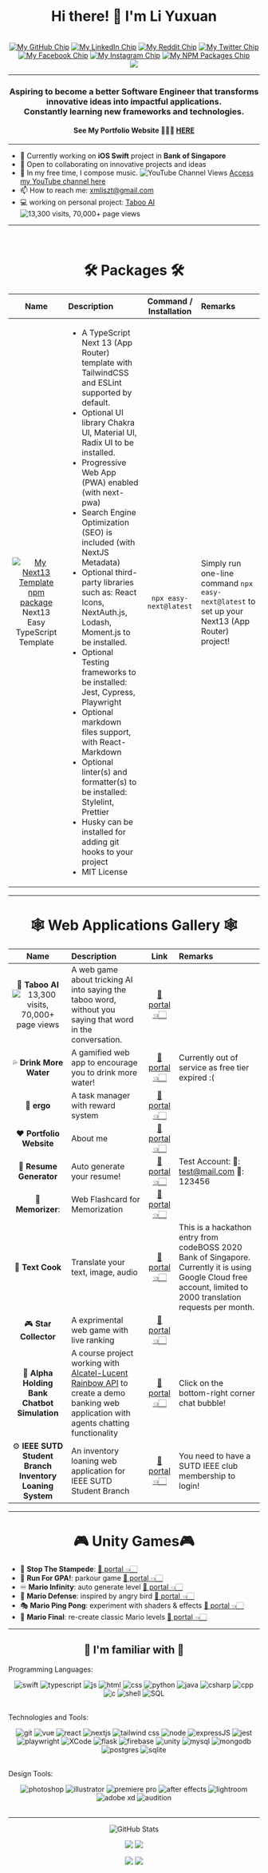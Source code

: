 <h1 align='center'>Hi there! 🙌 I'm Li Yuxuan</h1>
<br />
<div align='center'>
<span>
<a
  href="https://github.com/xmliszt"
  aria-label="Visit my GitHub Profile Here"
  target="_blank" 
  ><img
    src="https://img.shields.io/badge/-My%20GitHub-black?logo=github"
    alt="My GitHub Chip"
/></a>
<a
  href="https://www.linkedin.com/in/li-yuxuan/"
  aria-label="Visit my LinkedIn Profile Here"
  target="_blank" 
  ><img
    src="https://img.shields.io/badge/-My%20LinkedIn-black?logo=linkedin"
    alt="My LinkedIn Chip"
/></a>
<a
  href="https://www.reddit.com/user/bubbling-fish"
  aria-label="Visit my Reddit Profile Here"
  target="_blank" 
  ><img
    src="https://img.shields.io/badge/-u%2Fbubbling--fish-black?logo=reddit"
    alt="My Reddit Chip"
/></a>
<a
  href="https://twitter.com/xmliszt"
  aria-label="Visit my Twitter Profile Here"
  target="_blank" 
  ><img
    src="https://img.shields.io/badge/-My%20Twitter-black?logo=twitter"
    alt="My Twitter Chip"
/></a>
<a
  href="https://www.facebook.com/liszt.li.7"
  aria-label="Visit my Facebook Profile Here"
  target="_blank" 
  ><img
    src="https://img.shields.io/badge/-My%20Facebook-black?logo=facebook"
    alt="My Facebook Chip"
/></a>
<a
  href="https://www.instagram.com/xmliszt/"
  aria-label="Visit my Instagram Profile Here"
  target="_blank" 
  ><img
    src="https://img.shields.io/badge/-My%20Instagram-black?logo=instagram"
    alt="My Instagram Chip"
/></a>
  <a
  href="https://www.npmjs.com/~xmliszt"
  aria-label="Visit my NPM Packages Profile Here"
    target="_blank" 
  ><img
    src="https://img.shields.io/badge/-NPM%20packages-white?logo=npm"
    alt="My NPM Packages Chip"
/></a>
</span>
</div>
<div align='center'>
<a href="https://github.com/xmliszt" target="_blank" >
    <img src="https://github-stats-alpha.vercel.app/api?username=xmliszt&cc=22272e&tc=23ba5d&ic=fff">
</a>
</div>
<hr/>
<h3 align='center'>Aspiring to become a better Software Engineer that transforms innovative ideas into impactful applications. <br> Constantly learning new frameworks and technologies.</h3>
<h4 align='center'>See My Portfolio Website 👨🏻‍💻 <a href="https://xmliszt.github.io/">HERE</a></h4>

---

- 🌱 Currently working on **iOS Swift** project in **Bank of Singapore**
- 👯 Open to collaborating on innovative projects and ideas
- 🎹 In my free time, I compose music. ![YouTube Channel Views](https://img.shields.io/youtube/channel/views/UCAAVhCgvUfiamjQWyErtBDA?style=social) [Access my YouTube channel here](https://www.youtube.com/channel/UCAAVhCgvUfiamjQWyErtBDA)
- 📫 How to reach me: [xmliszt@gmail.com](mailto:xmliszt@gmail.com)
- 💻 working on personal project: [Taboo AI](https://taboo-ai.vercel.app/) ![13,300 visits, 70,000+ page views](https://img.shields.io/badge/_-13%2C300%20users%20%2F%2070%2C000%2B%20page%20views-white?logo=fireship&logoColor=orange&labelColor=gray&link=https%3A%2F%2Ftaboo-ai.vercel.app)


---

<br />

<h1 align='center'>🛠️ Packages 🛠️</h1>

|                           Name                           | Description                                                                                                                                                                                 |                             Command / Installation                              | Remarks                                                                                                                                                          |
| :------------------------------------------------------: | :------------------------------------------------------------------------------------------------------------------------------------------------------------------------------------------ | :-----------------------------------------------------------: | :--------------------------------------------------------------------------------------------------------------------------------------------------------------- |
| <a href="https://www.npmjs.com/package/easy-next" target="_blank" aria-label="Visit my Next13 Template npm package here"><img src="https://img.shields.io/badge/-NextJS%20Template-blue?logo=next.js" alt="My Next13 Template npm package"/></a> Next13 Easy TypeScript Template | <ul><li>A TypeScript Next 13 (App Router) template with TailwindCSS and ESLint supported by default.</li><li>Optional UI library Chakra UI, Material UI, Radix UI to be installed.</li><li>Progressive Web App (PWA) enabled (with next-pwa)</li><li>Search Engine Optimization (SEO) is included (with NextJS Metadata)</li><li>Optional third-party libraries such as: React Icons, NextAuth.js, Lodash, Moment.js to be installed.</li><li>Optional Testing frameworks to be installed: Jest, Cypress, Playwright</li><li>Optional markdown files support, with React-Markdown</li><li>Optional linter(s) and formatter(s) to be installed: Stylelint, Prettier</li><li>Husky can be installed for adding git hooks to your project</li><li>MIT License</li></ul> | `npx easy-next@latest` | Simply run one-line command `npx easy-next@latest` to set up your Next13 (App Router) project! |

---

<h1 align='center'>🕸 Web Applications Gallery 🕸</h1>

|                           Name                           | Description                                                                                                                                                                                 |                             Link                              | Remarks                                                                                                                                                          |
| :------------------------------------------------------: | :------------------------------------------------------------------------------------------------------------------------------------------------------------------------------------------ | :-----------------------------------------------------------: | :--------------------------------------------------------------------------------------------------------------------------------------------------------------- |
|                     🤖 **Taboo AI**   ![13,300 visits, 70,000+ page views](https://img.shields.io/badge/_-13%2C300%20users%20%2F%2070%2C000%2B%20page%20views-white?logo=fireship&logoColor=orange&labelColor=gray&link=https%3A%2F%2Ftaboo-ai.vercel.app)                   | A web game about tricking AI into saying the taboo word, without you saying that word in the conversation.                                                                                  |         [🔮 portal 👈🏻](https://taboo-ai.vercel.app/)          |                                                                                                                                                                  |
|                 💦 **Drink More Water**                  | A gamified web app to encourage you to drink more water!                                                                                                                                    |       [🔮 portal 👈🏻](https://drinkmorewater.vercel.app)       | Currently out of service as free tier expired :(                                                                             |
|                       📅 **ergo**                        | A task manager with reward system                                                                                                                                                           |        [🔮 portal 👈🏻](https://xmliszt.github.io/ergo/)        |                                                                                                                                                                  |
|                 ❤️ **Portfolio Website**                 | About me                                                                                                                                                                                    |          [🔮 portal 👈🏻](https://xmliszt.github.io/)           |                                                                                                                                                                  |
|                 📝 **Resume Generator**                  | Auto generate your resume!                                                                                                                                                                  | [🔮 portal 👈🏻](https://xmliszt.github.io/resume-generator/#/) | Test Account: 👤: test@mail.com 🔑: 123456                                                                                                                       |
|                    🧠 **Memorizer**:                     | Web Flashcard for Memorization                                                                                                                                                              |    [🔮 portal 👈🏻](https://xmliszt.github.io/memorizer/#/)     |                                                                                                                                                                  |
|                     💬 **Text Cook**                     | Translate your text, image, audio                                                                                                                                                           |    [🔮 portal 👈🏻](https://xmliszt.github.io/text-cook/#/)     | This is a hackathon entry from codeBOSS 2020 Bank of Singapore. Currently it is using Google Cloud free account, limited to 2000 translation requests per month. |
|                  🎮 **Star Collector**                   | A exprimental web game with live ranking                                                                                                                                                    | [🔮 portal 👈🏻](https://xmliszt.github.io/the-town/game.html)  |                                                                                                                                                                  |
|       🏦 **Alpha Holding Bank Chatbot Simulation**       | A course project working with [Alcatel-Lucent Rainbow API](https://www.al-enterprise.com/en/rainbow/developers) to create a demo banking web application with agents chatting functionality |     [🔮 portal 👈🏻](https://alpha-holding.herokuapp.com/)      | Click on the bottom-right corner chat bubble!                                                                                                                    |
| ⚙️ **IEEE SUTD Student Branch Inventory Loaning System** | An inventory loaning web application for IEEE SUTD Student Branch                                                                                                                           |      [🔮 portal 👈🏻](https://ieeesutdweb.herokuapp.com/)       | You need to have a SUTD IEEE club membership to login!                                                                                                           |

---

<h1 align='center'>🎮 Unity Games🎮</h1>

- 🤠 **Stop The Stampede**: [🔮 portal 👈🏻](https://play.unity.com/mg/other/stop-the-stampede)
- 🏃‍ **Run For GPA!**: parkour game [🔮 portal 👈🏻](https://play.unity.com/mg/other/run-for-gpa)
- ♾ **Mario Infinity**: auto generate level [🔮 portal 👈🏻](https://xmliszt.itch.io/mario-infinity)
- 🗼 **Mario Defense**: inspired by angry bird [🔮 portal 👈🏻](https://xmliszt.itch.io/mario-defense)
- 🎭 **Mario Ping Pong**: experiment with shaders & effects [🔮 portal 👈🏻](https://xmliszt.itch.io/mario-ping-pong)
- 👾 **Mario Final**: re-create classic Mario levels [🔮 portal 👈🏻](https://xmliszt.itch.io/mario-final)

---

<h2 align='center'>📱 I'm familiar with 📱</h2>

<div align='center'>
<p align='left'>
Programming Languages:
</p>
<img src="https://img.shields.io/badge/-Swift-white?logo=swift" alt="swift" />
<img src="https://img.shields.io/badge/-typescript-lightgrey?logo=typescript" alt="typescript" />
<img src="https://img.shields.io/badge/-javascript-yellowgreen?style=flat&logo=javascript" alt="js"/> 
<img src="https://img.shields.io/badge/-HTML-yellow?logo=html5" alt="html"/>
<img src="https://img.shields.io/badge/-CSS-red?logo=css3" alt="css" />
<img src="https://img.shields.io/badge/-python-green?style=flat&logo=python" alt="python" />
<img src="https://img.shields.io/badge/-java-blue?logo=java" alt="java"/> 
<img src="https://img.shields.io/badge/-C%23-brightgreen?logo=csharp" alt="csharp"/> 
<img src="https://img.shields.io/badge/-C%2B%2B-lightgrey?logo=cplusplus" alt="cpp"/> 
<img src="https://img.shields.io/badge/-C%20%20%20%20-yellow?logo=c" alt="c" /> 
<img src="https://img.shields.io/badge/-shell-fff?logo=shell" alt="shell" />
<img src="https://img.shields.io/badge/-SQL-blue?logo=microsoftsqlserver" alt="SQL" />
</div>
<br />
<p align='left'>
Technologies and Tools:
</p>
<div align='center'>
<img src="https://img.shields.io/badge/-Git-adf19f?logo=git" alt="git" />
<img src="https://img.shields.io/badge/-VueJS-gray?logo=vuedotjs" alt="vue"/>
<img src="https://img.shields.io/badge/-React-blue?logo=react" alt="react"/> 
<img src="https://img.shields.io/badge/-NextJS-red?logo=nextdotjs" alt="nextjs"/>
<img src="https://img.shields.io/badge/-Tailwind%20CSS-orange?logo=tailwindcss" alt="tailwind css" />
<img src="https://img.shields.io/badge/-NodeJS-green?logo=nodedotjs" alt="node"/>
<img src="https://img.shields.io/badge/-ExpressJS-yellow?logo=express" alt="expressJS" />
<img src="https://img.shields.io/badge/-Jest-gray?logo=jest" alt="jest"/>
<img src="https://img.shields.io/badge/-Playwright-red?logo=playwright" alt="playwright" />
<img src="https://img.shields.io/badge/-XCode-fff?logo=xcode" alt="XCode" />
<img src="https://img.shields.io/badge/-Flask-af123f?logo=flask" alt="flask" />
<img src="https://img.shields.io/badge/-Firebase-critical?logo=firebase" alt="firebase" />
<img src="https://img.shields.io/badge/-Unity-blueviolet?logo=unity" alt="unity" />
<img src="https://img.shields.io/badge/-MySQL-inactive?logo=mysql" alt="mysql" />
<img src="https://img.shields.io/badge/-MongoDB-green?logo=mongodb" alt="mongodb" />
<img src="https://img.shields.io/badge/-Postgres-9cf?logo=postgreSQL" alt='postgres' />
<img src="https://img.shields.io/badge/-SQLite-132131?logo=sqlite" alt='sqlite' />
</div>
<br />
<p align='left'>
Design Tools:
</p>
<div align='center'>
<img src="https://img.shields.io/badge/-Photoshop-fff?logo=adobephotoshop" alt="photoshop" />
<img src="https://img.shields.io/badge/-Illustrator-fff?logo=adobeillustrator" alt="illustrator" />
<img src="https://img.shields.io/badge/-Premiere_Pro-fff?logo=adobepremierepro" alt="premiere pro" />
<img src="https://img.shields.io/badge/-After_Effects-fff?logo=adobeaftereffects" alt="after effects" />
<img src="https://img.shields.io/badge/-Lightroom-fff?logo=adobelightroom" alt="lightroom" />
<img src="https://img.shields.io/badge/-Adobe_XD-fff?logo=adobexd" alt="adobe xd" />
<img src="https://img.shields.io/badge/-Audition-fff?logo=adobeaudition" alt="audition" />
</div>
<br />

---

<div align='center'>

![GitHub Stats](http://github-profile-summary-cards.vercel.app/api/cards/profile-details?username=xmliszt&theme=vue)
<br />

![](http://github-profile-summary-cards.vercel.app/api/cards/repos-per-language?username=xmliszt&theme=vue)
![](http://github-profile-summary-cards.vercel.app/api/cards/most-commit-language?username=xmliszt&theme=vue)
<br />

![](http://github-profile-summary-cards.vercel.app/api/cards/stats?username=xmliszt&theme=vue)
![](http://github-profile-summary-cards.vercel.app/api/cards/productive-time?username=xmliszt&theme=vue&utcOffset=8)

</div>
